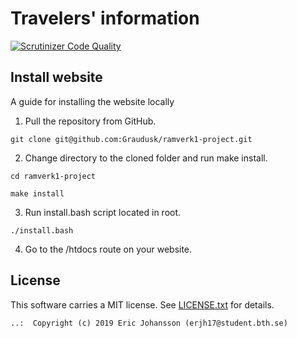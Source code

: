 # Travelers' information
[![Scrutinizer Code Quality](https://scrutinizer-ci.com/g/Graudusk/ramverk1-project/badges/quality-score.png?b=master)](https://scrutinizer-ci.com/g/Graudusk/ramverk1-project/?branch=master)

Install website
------------------------------------

A guide for installing the website locally

1. Pull the repository from GitHub.
```
git clone git@github.com:Graudusk/ramverk1-project.git
```
2. Change directory to the cloned folder and run make install.
```
cd ramverk1-project

make install
```
3. Run install.bash script located in root.
```
./install.bash
```
4. Go to the /htdocs route on your website.

License
------------------

This software carries a MIT license. See [LICENSE.txt](LICENSE.txt) for details.

```
..:  Copyright (c) 2019 Eric Johansson (erjh17@student.bth.se)
```

